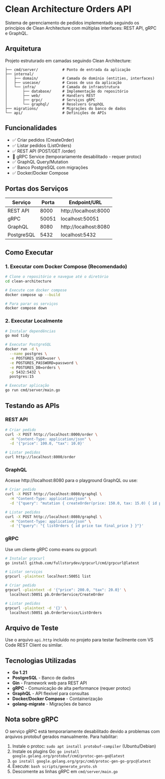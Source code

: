 # Clean Architecture Orders API

Sistema de gerenciamento de pedidos implementado seguindo os princípios de Clean Architecture com múltiplas interfaces: REST API, gRPC e GraphQL.

## Arquitetura

Projeto estruturado em camadas seguindo Clean Architecture:

```
├── cmd/server/           # Ponto de entrada da aplicação
├── internal/
│   ├── domain/           # Camada de domínio (entities, interfaces)
│   ├── usecase/          # Casos de uso da aplicação
│   └── infra/            # Camada de infraestrutura
│       ├── database/     # Implementação do repositório
│       ├── web/          # Handlers REST
│       ├── grpc/         # Serviços gRPC
│       └── graphql/      # Resolvers GraphQL
├── migrations/           # Migrações do banco de dados
└── api/                  # Definições de APIs
```

## Funcionalidades

- ✅ Criar pedidos (CreateOrder)
- ✅ Listar pedidos (ListOrders)
- ✅ REST API (POST/GET /order)
- 🚧 gRPC Service (temporariamente desabilitado - requer protoc)
- ✅ GraphQL Query/Mutation
- ✅ Banco PostgreSQL com migrações
- ✅ Docker/Docker Compose

## Portas dos Serviços

| Serviço  | Porta  | Endpoint/URL               |
|----------|--------|----------------------------|
| REST API | 8000   | http://localhost:8000      |
| gRPC     | 50051  | localhost:50051            |
| GraphQL  | 8080   | http://localhost:8080      |
| PostgreSQL| 5432  | localhost:5432             |

## Como Executar

### 1. Executar com Docker Compose (Recomendado)

```bash
# Clone o repositório e navegue até o diretório
cd clean-architecture

# Execute com docker compose
docker compose up --build

# Para parar os serviços
docker compose down
```

### 2. Executar Localmente

```bash
# Instalar dependências
go mod tidy

# Executar PostgreSQL
docker run -d \
  --name postgres \
  -e POSTGRES_USER=user \
  -e POSTGRES_PASSWORD=password \
  -e POSTGRES_DB=orders \
  -p 5432:5432 \
  postgres:15

# Executar aplicação
go run cmd/server/main.go
```

## Testando as APIs

### REST API

```bash
# Criar pedido
curl -X POST http://localhost:8000/order \
  -H "Content-Type: application/json" \
  -d '{"price": 100.0, "tax": 10.0}'

# Listar pedidos
curl http://localhost:8000/order
```

### GraphQL

Acesse http://localhost:8080 para o playground GraphQL ou use:

```bash
# Criar pedido
curl -X POST http://localhost:8080/graphql \
  -H "Content-Type: application/json" \
  -d '{"query": "mutation { createOrder(price: 150.0, tax: 15.0) { id price tax final_price } }"}'

# Listar pedidos
curl -X POST http://localhost:8080/graphql \
  -H "Content-Type: application/json" \
  -d '{"query": "{ listOrders { id price tax final_price } }"}'
```

### gRPC

Use um cliente gRPC como evans ou grpcurl:

```bash
# Instalar grpcurl
go install github.com/fullstorydev/grpcurl/cmd/grpcurl@latest

# Listar serviços
grpcurl -plaintext localhost:50051 list

# Criar pedido
grpcurl -plaintext -d '{"price": 200.0, "tax": 20.0}' \
  localhost:50051 pb.OrderService/CreateOrder

# Listar pedidos
grpcurl -plaintext -d '{}' \
  localhost:50051 pb.OrderService/ListOrders
```

## Arquivo de Teste

Use o arquivo `api.http` incluído no projeto para testar facilmente com VS Code REST Client ou similar.

## Tecnologias Utilizadas

- **Go 1.21**
- **PostgreSQL** - Banco de dados
- **Gin** - Framework web para REST API
- **gRPC** - Comunicação de alta performance (requer protoc)
- **GraphQL** - API flexível para consultas
- **Docker/Docker Compose** - Containerização
- **golang-migrate** - Migrações de banco

## Nota sobre gRPC

O serviço gRPC está temporariamente desabilitado devido a problemas com arquivos protobuf gerados manualmente. Para habilitar:

1. Instale o protoc: `sudo apt install protobuf-compiler` (Ubuntu/Debian)
2. Instale os plugins Go: `go install google.golang.org/protobuf/cmd/protoc-gen-go@latest`
3. `go install google.golang.org/grpc/cmd/protoc-gen-go-grpc@latest`
4. Execute: `bash scripts/generate_proto.sh`
5. Descomente as linhas gRPC em `cmd/server/main.go`